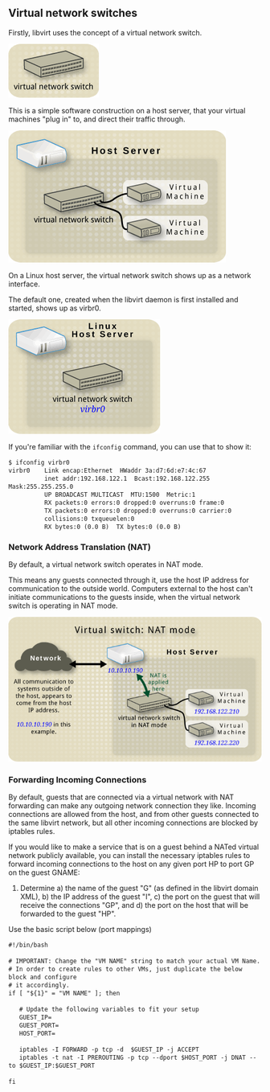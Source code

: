 ## Virtual network switches
Firstly, libvirt uses the concept of a virtual network switch.

![virtual network switch by itself](images/Virtual_network_switch_by_itself.png)

This is a simple software construction on a host server, that your virtual machines "plug in" to, and direct their traffic through.

![host with a virtual network switch and two guests](images/Host_with_a_virtual_network_switch_and_two_guests.png)

On a Linux host server, the virtual network switch shows up as a network interface.

The default one, created when the libvirt daemon is first installed and started, shows up as virbr0.

![linux host with only a virtual network switch](images/Linux_host_with_only_a_virtual_network_switch.png)

If you're familiar with the `ifconfig` command, you can use that to show it:
```
$ ifconfig virbr0
virbr0    Link encap:Ethernet  HWaddr 3a:d7:6d:e7:4c:67  
          inet addr:192.168.122.1  Bcast:192.168.122.255  Mask:255.255.255.0
          UP BROADCAST MULTICAST  MTU:1500  Metric:1
          RX packets:0 errors:0 dropped:0 overruns:0 frame:0
          TX packets:0 errors:0 dropped:0 overruns:0 carrier:0
          collisions:0 txqueuelen:0 
          RX bytes:0 (0.0 B)  TX bytes:0 (0.0 B)
```
### Network Address Translation (NAT)
By default, a virtual network switch operates in NAT mode.

This means any guests connected through it, use the host IP address for communication to the outside world. Computers external to the host can't initiate communications to the guests inside, when the virtual network switch is operating in NAT mode.

![host with a virtual network switch in nat mode and two guests](images/Host_with_a_virtual_network_switch_in_nat_mode_and_two_guests.png)

### Forwarding Incoming Connections
By default, guests that are connected via a virtual network with NAT forwarding can make any outgoing network connection they like. Incoming connections are allowed from the host, and from other guests connected to the same libvirt network, but all other incoming connections are blocked by iptables rules.

If you would like to make a service that is on a guest behind a NATed virtual network publicly available, you can install the necessary iptables rules to forward incoming connections to the host on any given port HP to port GP on the guest GNAME:

1) Determine a) the name of the guest "G" (as defined in the libvirt domain XML), b) the IP address of the guest "I", c) the port on the guest that will receive the connections "GP", and d) the port on the host that will be forwarded to the guest "HP".

Use the basic script below (port mappings)
```
#!/bin/bash

# IMPORTANT: Change the "VM NAME" string to match your actual VM Name.
# In order to create rules to other VMs, just duplicate the below block and configure
# it accordingly.
if [ "${1}" = "VM NAME" ]; then

   # Update the following variables to fit your setup
   GUEST_IP=
   GUEST_PORT=
   HOST_PORT=

   iptables -I FORWARD -p tcp -d  $GUEST_IP -j ACCEPT
   iptables -t nat -I PREROUTING -p tcp --dport $HOST_PORT -j DNAT --to $GUEST_IP:$GUEST_PORT

fi
```